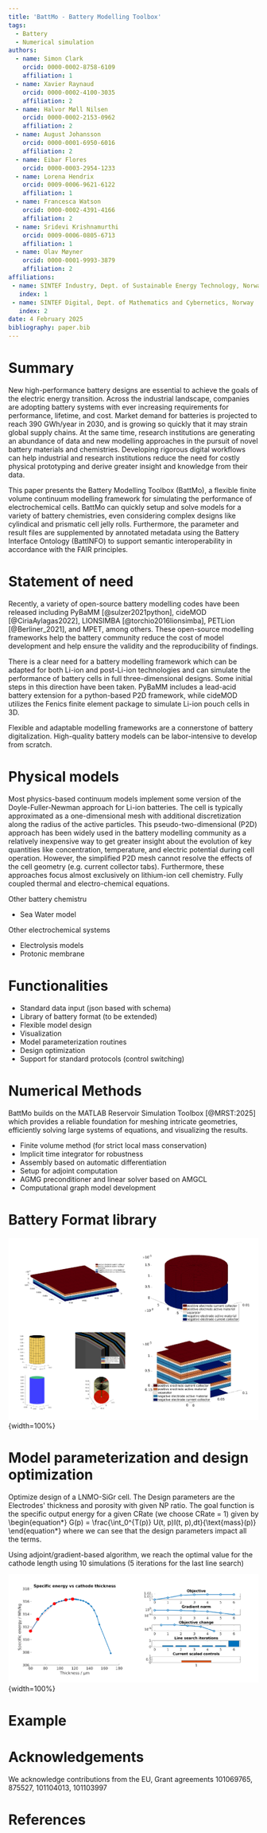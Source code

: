 ```yaml
---
title: 'BattMo - Battery Modelling Toolbox'
tags:
  - Battery
  - Numerical simulation
authors:
  - name: Simon Clark
    orcid: 0000-0002-8758-6109
    affiliation: 1
  - name: Xavier Raynaud
    orcid: 0000-0002-4100-3035
    affiliation: 2
  - name: Halvor Møll Nilsen
    orcid: 0000-0002-2153-0962
    affiliation: 2
  - name: August Johansson
    orcid: 0000-0001-6950-6016
    affiliation: 2
  - name: Eibar Flores
    orcid: 0000-0003-2954-1233
  - name: Lorena Hendrix
    orcid: 0009-0006-9621-6122
    affiliation: 1
  - name: Francesca Watson
    orcid: 0000-0002-4391-4166
    affiliation: 2
  - name: Sridevi Krishnamurthi
    orcid: 0009-0006-0805-6713
    affiliation: 1
  - name: Olav Møyner
    orcid: 0000-0001-9993-3879
    affiliation: 2
affiliations:
 - name: SINTEF Industry, Dept. of Sustainable Energy Technology, Norway
   index: 1
 - name: SINTEF Digital, Dept. of Mathematics and Cybernetics, Norway
   index: 2
date: 4 February 2025
bibliography: paper.bib
---
```


# Summary

New high-performance battery designs are essential to achieve the goals of the electric energy transition. Across the
industrial landscape, companies are adopting battery systems with ever increasing requirements for performance,
lifetime, and cost. Market demand for batteries is projected to reach 390 GWh/year in 2030, and is growing so quickly
that it may strain global supply chains. At the same time, research institutions are generating an abundance of data and
new modelling approaches in the pursuit of novel battery materials and chemistries. Developing rigorous digital
workflows can help industrial and research institutions reduce the need for costly physical prototyping and derive
greater insight and knowledge from their data.

This paper presents the Battery Modelling Toolbox (BattMo), a flexible finite volume continuum modelling framework for
simulating the performance of electrochemical cells. BattMo can quickly setup and solve models for a variety of battery
chemistries, even considering complex designs like cylindical and prismatic cell jelly rolls. Furthermore, the parameter
and result files are supplemented by annotated metadata using the Battery Interface Ontology (BattINFO) to support
semantic interoperability in accordance with the FAIR principles. 

# Statement of need

Recently, a variety of open-source battery modelling codes have been released including PyBaMM [@sulzer2021python],
cideMOD [@CiriaAylagas2022], LIONSIMBA [@torchio2016lionsimba], PETLion [@Berliner_2021], and MPET, among others. These
open-source modelling frameworks help the battery community reduce the cost of model development and help ensure the
validity and the reproducibility of findings.

There is a clear need for a battery modelling framework which can be adapted for both Li-ion and post-Li-ion
technologies and can simulate the performance of battery cells in full three-dimensional designs. Some initial steps in
this direction have been taken. PyBaMM includes a lead-acid battery extension for a python-based P2D framework, while
cideMOD utilizes the Fenics finite element package to simulate Li-ion pouch cells in 3D.

Flexible and adaptable modelling frameworks are a connerstone of battery digitalization. High-quality battery models can
be labor-intensive to develop from scratch. 

# Physical models

Most physics-based continuum models implement some version of the Doyle-Fuller-Newman approach for Li-ion batteries. The
cell is typically approximated as a one-dimensional mesh with additional discretization along the radius of the active
particles. This pseudo-two-dimensional (P2D) approach has been widely used in the battery modelling community as a
relatively inexpensive way to get greater insight about the evolution of key quantities like concentration, temperature,
and electric potential during cell operation. However, the simplified P2D mesh cannot resolve the effects of the cell
geometry (e.g. current collector tabs). Furthermore, these approaches focus almost exclusively on lithium-ion cell
chemistry. Fully coupled thermal and electro-chemical equations.

Other battery chemistru

- Sea Water model

Other electrochemical systems

- Electrolysis models
- Protonic membrane

# Functionalities

- Standard data input (json based with schema)
- Library of battery format (to be extended)
- Flexible model design 
- Visualization
- Model parameterization routines
- Design optimization
- Support for standard protocols (control switching)

# Numerical Methods

BattMo builds on the MATLAB Reservoir Simulation Toolbox [@MRST:2025] which provides a reliable foundation for meshing
intricate geometries, efficiently solving large systems of equations, and visualizing the results.

- Finite volume method (for strict local mass conservation)
- Implicit time integrator for robustness 
- Assembly based on automatic differentiation
- Setup for adjoint computation
- AGMG preconditioner and linear solver based on AMGCL
- Computational graph model development

# Battery Format library

![Battery geometries \label{fig:geometries}](figs/batterygeometries.png){width=100%}

# Model parameterization and design optimization

Optimize design of a LNMO-SiGr cell. The Design parameters are the Electrodes' thickness and porosity with given NP
ratio. The goal function is the specific output energy for a given CRate (we choose CRate = 1) given by
\begin{equation*} 
G(p) = \frac{\int_0^{T(p)} U(t, p)I(t, p)\,dt}{\text{mass}(p)} 
\end{equation*}
where we can see that the design parameters impact all the terms.
      
Using adjoint/gradient-based algorithm, we reach the optimal value for the cathode length using 10 simulations (5
iterations for the last line search)

![Optimization \label{fig:optimization}](figs/optimexample.png){width=100%}


# Example

# Acknowledgements

We acknowledge contributions from the EU, Grant agreements 101069765, 875527, 101104013, 101103997

# References
